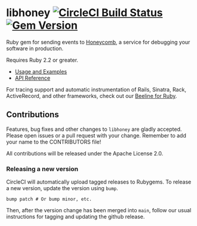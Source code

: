 # libhoney [![CircleCI Build Status](https://circleci.com/gh/honeycombio/libhoney-rb.svg?style=svg)](https://circleci.com/gh/honeycombio/libhoney-rb) [![Gem Version](https://badge.fury.io/rb/libhoney.svg)](https://badge.fury.io/rb/libhoney)

Ruby gem for sending events to [Honeycomb](https://www.honeycomb.io), a service for debugging your software in production.

Requires Ruby 2.2 or greater.

-   [Usage and Examples](https://docs.honeycomb.io/sdk/ruby/)
-   [API Reference](https://www.rubydoc.info/gems/libhoney)

For tracing support and automatic instrumentation of Rails, Sinatra, Rack, ActiveRecord, and other frameworks, check out our [Beeline for Ruby](https://github.com/honeycombio/beeline-ruby).

## Contributions

Features, bug fixes and other changes to `libhoney` are gladly accepted. Please
open issues or a pull request with your change. Remember to add your name to the
CONTRIBUTORS file!

All contributions will be released under the Apache License 2.0.

### Releasing a new version

CircleCI will automatically upload tagged releases to Rubygems. To release a new
version, update the version using `bump`.

```
bump patch # Or bump minor, etc.
```

Then, after the version change has been merged into `main`, follow our usual instructions
for tagging and updating the github release.
